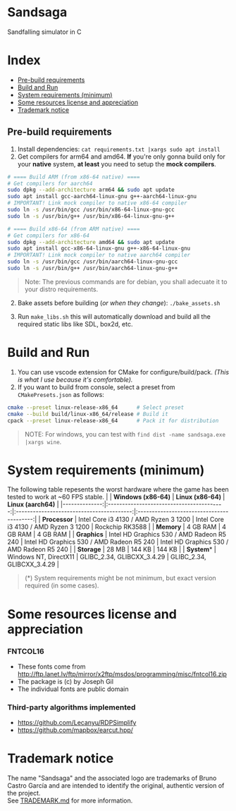 # Sandsaga
Sandfalling simulator in C

# Index
- [Pre-build requirements](#pre-build-requirements)
- [Build and Run](#build-and-run)
- [System requirements (minimum)](#system-requirements-minimum)
- [Some resources license and appreciation](#some-resources-license-and-appreciation)
- [Trademark notice](#trademark-notice)


## Pre-build requirements
1. Install dependencies: `cat requirements.txt |xargs sudo apt install`
2. Get compilers for arm64 and amd64. **If** you're only gonna build only for your **native** system, **at least** you need to setup the **mock compilers**.
```sh
# ==== Build ARM (from x86-64 native) ====
# Get compilers for aarch64
sudo dpkg --add-architecture arm64 && sudo apt update
sudo apt install gcc-aarch64-linux-gnu g++-aarch64-linux-gnu
# IMPORTANT! Link mock compiler to native x86-64 compiler
sudo ln -s /usr/bin/gcc /usr/bin/x86-64-linux-gnu-gcc
sudo ln -s /usr/bin/g++ /usr/bin/x86-64-linux-gnu-g++
```
```sh
# ==== Build x86-64 (from ARM native) ====
# Get compilers for x86-64
sudo dpkg --add-architecture amd64 && sudo apt update
sudo apt install gcc-x86-64-linux-gnu g++-x86-64-linux-gnu
# IMPORTANT! Link mock compiler to native aarch64 compiler
sudo ln -s /usr/bin/gcc /usr/bin/aarch64-linux-gnu-gcc
sudo ln -s /usr/bin/g++ /usr/bin/aarch64-linux-gnu-g++
```
> Note: The previous commands are for debian, you shall adecuate it to your distro requirements.

2. Bake assets before building (*or when they change*): `./bake_assets.sh`

3. Run `make_libs.sh` this will automatically download and build all the required static libs like SDL, box2d, etc.

# Build and Run
1. You can use vscode extension for CMake for configure/build/pack. *(This is what I use because it's comfortable).*
2. If you want to build from console, select a preset from `CMakePresets.json` as follows:
```sh
cmake --preset linux-release-x86_64      # Select preset
cmake --build build/linux-x86_64/release # Build it
cpack --preset linux-release-x86_64      # Pack it for distribution
```

> NOTE: For windows, you can test with `find dist -name sandsaga.exe |xargs wine`.

# System requirements (minimum)
The following table repesents the worst hardware where the game has been tested to work at ~60 FPS stable.
|               |            **Windows (x86-64)**           |             **Linux (x86-64)**            |            **Linux (aarch64)**            |
|--------------:|:-----------------------------------------:|:-----------------------------------------:|:-----------------------------------------:|
| **Processor** | Intel Core i3 4130 / AMD Ryzen 3 1200     | Intel Core i3 4130 / AMD Ryzen 3 1200     | Rockchip RK3588                           |
|    **Memory** | 4 GB RAM                                  | 4 GB RAM                                  | 4 GB RAM                                  |
|  **Graphics** | Intel HD Graphics 530 / AMD Radeon R5 240 | Intel HD Graphics 530 / AMD Radeon R5 240 | Intel HD Graphics 530 / AMD Radeon R5 240 |
|   **Storage** | 28 MB                                     | 144 KB                                    | 144 KB                                    |
|   **System*** | Windows NT, DirectX11                     | GLIBC_2.34, GLIBCXX_3.4.29                | GLIBC_2.34, GLIBCXX_3.4.29                |
> (*) System requirements might be not minimum, but exact version required (in some cases).

# Some resources license and appreciation
### FNTCOL16
- These fonts come from http://ftp.lanet.lv/ftp/mirror/x2ftp/msdos/programming/misc/fntcol16.zip
- The package is (c) by Joseph Gil
- The individual fonts are public domain
### Third-party algorithms implemented
- https://github.com/Lecanyu/RDPSimplify
- https://github.com/mapbox/earcut.hpp/

# Trademark notice
The name "Sandsaga" and the associated logo are trademarks of Bruno Castro García and are intended to identify the original, authentic version of the project.\
See [TRADEMARK.md](TRADEMARK.md) for more information.
